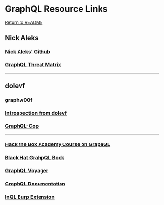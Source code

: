 # GraphQL Resource Links<a id='1.o'></a>
[Return to README](https://github.com/chxsec/GraphQL/blob/main/README.md)
## Nick Aleks
### [Nick Aleks' Github](https://github.com/nicholasaleks)
### [GraphQL Threat Matrix](https://github.com/nicholasaleks/graphql-threat-matrix?tab=readme-ov-file)
***
## dolevf
### [graphw00f](https://github.com/dolevf/graphw00f)
### [Introspection from dolevf](https://github.com/dolevf/Black-Hat-GraphQL/blob/master/queries/introspection_query.txt)
### [GraphQL-Cop](https://github.com/dolevf/graphql-cop)
***
### [Hack the Box Academy Course on GraphQL](https://academy.hackthebox.com/module/271/section/3127)
### [Black Hat GrahpQL Book](https://nostarch.com/black-hat-graphql)
### [GraphQL Voyager](https://graphql-kit.com/graphql-voyager/)
### [GraphQL Documentation](https://graphql.org/learn/)
### [InQL Burp Extension](https://github.com/portswigger/inql)

